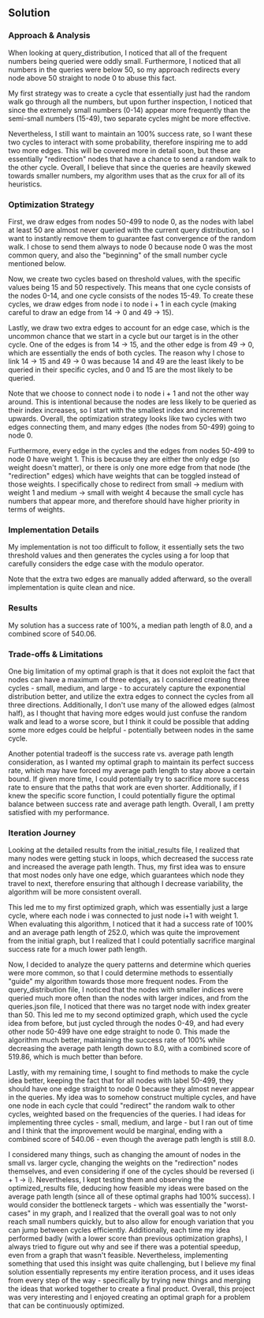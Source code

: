 ## Solution 

### Approach & Analysis

When looking at query_distribution, I noticed that all of the frequent numbers being queried were oddly small. Furthermore, I noticed that all numbers in the queries were below 50, so my approach redirects every node above 50 straight to node 0 to abuse this fact.

My first strategy was to create a cycle that essentially just had the random walk go through all the numbers, but upon further inspection, I noticed that since the extremely small numbers (0-14) appear more frequently than the semi-small numbers (15-49), two separate cycles might be more effective.

Nevertheless, I still want to maintain an 100% success rate, so I want these two cycles to interact with some probability, therefore inspiring me to add two more edges. This will be covered more in detail soon, but these are essentially "redirection" nodes that have a chance to send a random walk to the other cycle. Overall, I believe that since the queries are heavily skewed towards smaller numbers, my algorithm uses that as the crux for all of its heuristics.

### Optimization Strategy

First, we draw edges from nodes 50-499 to node 0, as the nodes with label at least 50 are almost never queried with the current query distribution, so I want to instantly remove them to guarantee fast convergence of the random walk. I chose to send them always to node 0 because node 0 was the most common query, and also the "beginning" of the small number cycle mentioned below.

Now, we create two cycles based on threshold values, with the specific values being 15 and 50 respectively. This means that one cycle consists of the nodes 0-14, and one cycle consists of the nodes 15-49. To create these cycles, we draw edges from node i to node i + 1 in each cycle (making careful to draw an edge from 14 -> 0 and 49 -> 15).

Lastly, we draw two extra edges to account for an edge case, which is the uncommon chance that we start in a cycle but our target is in the other cycle. One of the edges is from 14 -> 15, and the other edge is from 49 -> 0, which are essentially the ends of both cycles. The reason why I chose to link 14 -> 15 and 49 -> 0 was because 14 and 49 are the least likely to be queried in their specific cycles, and 0 and 15 are the most likely to be queried.

Note that we choose to connect node i to node i + 1 and not the other way around. This is intentional because the nodes are less likely to be queried as their index increases, so I start with the smallest index and increment upwards. Overall, the optimization strategy looks like two cycles with two edges connecting them, and many edges (the nodes from 50-499) going to node 0.

Furthermore, every edge in the cycles and the edges from nodes 50-499 to node 0 have weight 1. This is because they are either the only edge (so weight doesn't matter), or there is only one more edge from that node (the "redirection" edges) which have weights that can be toggled instead of those weights. I specifically chose to redirect from small -> medium with weight 1 and medium -> small with weight 4 because the small cycle has numbers that appear more, and therefore should have higher priority in terms of weights.

### Implementation Details

My implementation is not too difficult to follow, it essentially sets the two threshold values and then generates the cycles using a for loop that carefully considers the edge case with the modulo operator.

Note that the extra two edges are manually added afterward, so the overall implementation is quite clean and nice.

### Results

My solution has a success rate of 100%, a median path length of 8.0, and a combined score of 540.06.

### Trade-offs & Limitations

One big limitation of my optimal graph is that it does not exploit the fact that nodes can have a maximum of three edges, as I considered creating three cycles - small, medium, and large - to accurately capture the exponential distribution better, and utilize the extra edges to connect the cycles from all three directions. Additionally, I don't use many of the allowed edges (almost half), as I thought that having more edges would just confuse the random walk and lead to a worse score, but I think it could be possible that adding some more edges could be helpful - potentially between nodes in the same cycle.

Another potential tradeoff is the success rate vs. average path length consideration, as I wanted my optimal graph to maintain its perfect success rate, which may have forced my average path length to stay above a certain bound. If given more time, I could potentially try to sacrifice more success rate to ensure that the paths that work are even shorter. Additionally, if I knew the specific score function, I could potentially figure the optimal balance between success rate and average path length. Overall, I am pretty satisfied with my performance.

### Iteration Journey

Looking at the detailed results from the initial_results file, I realized that many nodes were getting stuck in loops, which decreased the success rate and increased the average path length. Thus, my first idea was to ensure that most nodes only have one edge, which guarantees which node they travel to next, therefore ensuring that although I decrease variability, the algorithm will be more consistent overall.

This led me to my first optimized graph, which was essentially just a large cycle, where each node i was connected to just node i+1 with weight 1. When evaluating this algorithm, I noticed that it had a success rate of 100% and an average path length of 252.0, which was quite the improvement from the initial graph, but I realized that I could potentially sacrifice marginal success rate for a much lower path length.

Now, I decided to analyze the query patterns and determine which queries were more common, so that I could determine methods to essentially "guide" my algorithm towards those more frequent nodes. From the query_distribution file, I noticed that the nodes with smaller indices were queried much more often than the nodes with larger indices, and from the queries.json file, I noticed that there was no target node with index greater than 50. This led me to my second optimized graph, which used the cycle idea from before, but just cycled through the nodes 0-49, and had every other node 50-499 have one edge straight to node 0. This made the algorithm much better, maintaining the success rate of 100% while decreasing the average path length down to 8.0, with a combined score of 519.86, which is much better than before.

Lastly, with my remaining time, I sought to find methods to make the cycle idea better, keeping the fact that for all nodes with label 50-499, they should have one edge straight to node 0 because they almost never appear in the queries. My idea was to somehow construct multiple cycles, and have one node in each cycle that could "redirect" the random walk to other cycles, weighted based on the frequencies of the queries. I had ideas for implementing three cycles - small, medium, and large - but I ran out of time and I think that the improvement would be marginal, ending with a combined score of 540.06 - even though the average path length is still 8.0.

I considered many things, such as changing the amount of nodes in the small vs. larger cycle, changing the weights on the "redirection" nodes themselves, and even considering if one of the cycles should be reversed (i + 1 -> i). Nevertheless, I kept testing them and observing the optimized_results file, deducing how feasible my ideas were based on the average path length (since all of these optimal graphs had 100% success). I would consider the bottleneck targets - which was essentially the "worst-cases" in my graph, and I realized that the overall goal was to not only reach small numbers quickly, but to also allow for enough variation that you can jump between cycles efficiently. Additionally, each time my idea performed badly (with a lower score than previous optimization graphs), I always tried to figure out why and see if there was a potential speedup, even from a graph that wasn't feasible. Nevertheless, implementing something that used this insight was quite challenging, but I believe my final solution essentially represents my entire iteration process, and it uses ideas from every step of the way - specifically by trying new things and merging the ideas that worked together to create a final product. Overall, this project was very interesting and I enjoyed creating an optimal graph for a problem that can be continuously optimized.